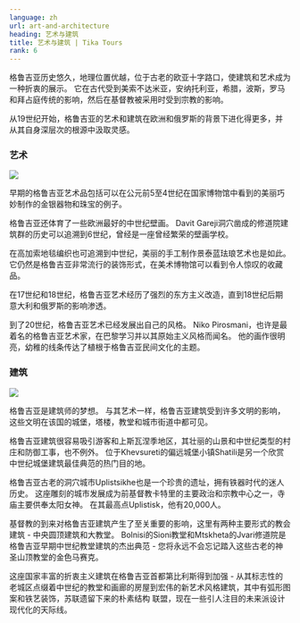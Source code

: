 ```yaml
---
language: zh
url: art-and-architecture
heading: 艺术与建筑
title: 艺术与建筑 | Tika Tours
rank: 6
---
```

<div class="row content-row"><!-- 889 (1)-->
<div class="col-xs-12 col-sm-6 col-md-6"><!-- 1228 -->

格鲁吉亚历史悠久，地理位置优越，位于古老的欧亚十字路口，使建筑和艺术成为一种折衷的展示。 它在古代受到美索不达米亚，安纳托利亚，希腊，波斯，罗马和拜占庭传统的影响，然后在基督教被采用时受到宗教的影响。

</div>

<div class="col-xs-12 col-sm-6 col-md-6"><!-- 1229 -->

从19世纪开始，格鲁吉亚的艺术和建筑在欧洲和俄罗斯的背景下进化得更多，并从其自身深层次的根源中汲取灵感。

</div>

</div>

<div class="row content-row"><!-- 890 (2)-->
<div class="col-xs-12 col-sm-6 col-md-6"><!-- 1230 -->

### 艺术


![](/library/content/img9.jpg)

早期的格鲁吉亚艺术品包括可以在公元前5至4世纪在国家博物馆中看到的美丽巧妙制作的金银器物和珠宝的例子。

格鲁吉亚还体育了一些欧洲最好的中世纪壁画。 Davit Gareji洞穴凿成的修道院建筑群的历史可以追溯到6世纪，曾经是一座曾经繁荣的壁画学校。

在高加索地毯编织也可追溯到中世纪，美丽的手工制作景泰蓝珐琅艺术也是如此。 它仍然是格鲁吉亚非常流行的装饰形式，在美术博物馆可以看到令人惊叹的收藏品。

在17世纪和18世纪，格鲁吉亚艺术经历了强烈的东方主义改造，直到18世纪后期意大利和俄罗斯的影响渗透。

到了20世纪，格鲁吉亚艺术已经发展出自己的风格。 Niko Pirosmani，也许是最着名的格鲁吉亚艺术家，在巴黎学习并以其原始主义风格而闻名。 他的画作很明亮，幼稚的线条传达了植根于格鲁吉亚民间文化的主题。

</div>

<div class="col-xs-12 col-sm-6 col-md-6"><!-- 1231 -->

### 建筑


![](/library/content/img10.jpg)

格鲁吉亚是建筑师的梦想。 与其艺术一样，格鲁吉亚建筑受到许多文明的影响，这些文明在该国的城堡，塔楼，教堂和城市街道中都可见。

格鲁吉亚建筑很容易吸引游客和上斯瓦涅季地区，其壮丽的山景和中世纪类型的村庄和防御工事，也不例外。 位于Khevsureti的偏远城堡小镇Shatili是另一个欣赏中世纪城堡建筑最佳典范的热门目的地。

格鲁吉亚古老的洞穴城市Uplistsikhe也是一个珍贵的遗址，拥有铁器时代的迷人历史。 这座雕刻的城市发展成为前基督教卡特里的主要政治和宗教中心之一，寺庙主要供奉太阳女神。
在其最高点Uplistisk，他有20,000人。

基督教的到来对格鲁吉亚建筑产生了至关重要的影响，这里有两种主要形式的教会建筑 \- 中央圆顶建筑和大教堂。 Bolnisi的Sioni教堂和Mtskheta的Jvari修道院是格鲁吉亚早期中世纪教堂建筑的杰出典范
\- 您将永远不会忘记踏入这些古老的神圣山顶教堂的金色马赛克。

这座国家丰富的折衷主义建筑在格鲁吉亚首都第比利斯得到加强 \- 从其标志性的老城区点缀着中世纪的教堂和画廊的房屋到宏伟的新艺术风格建筑，其中有弧形图案和铁艺装饰，苏联遗留下来的朴素结构
联盟，现在一些引人注目的未来派设计现代化的天际线。

</div>

</div>
